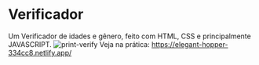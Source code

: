 # Verificador
Um Verificador de idades e gênero, feito com HTML, CSS e principalmente JAVASCRIPT.
![print-verify](https://user-images.githubusercontent.com/82414367/137904722-6322eb46-f383-48c5-ad68-f4a518c7b8ef.png)
Veja na prática: https://elegant-hopper-334cc8.netlify.app/
